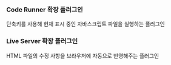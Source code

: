 ### Code Runner 확장 플러그인

단축키를 사용해 현재 표시 중인 자바스크립트 파일을 실행하는 플러그인

### Live Server 확장 플러그인

HTML 파일의 수정 사항을 브라우저에 자동으로 반영해주는 플러그인
